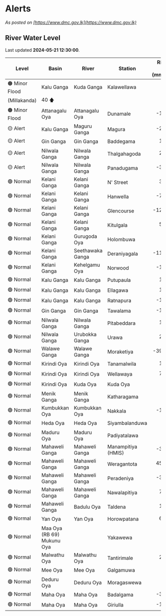 # Alerts

*As posted on [https://www.dmc.gov.lk](https://www.dmc.gov.lk)*

## River Water Level

Last updated **2024-05-21 12:30:00**.

| Level | Basin | River | Station | Rising Rate (mm/hr) |
|---|---|---|---|--:|
| 🟠 Minor Flood | Kalu Ganga          | Kuda Ganga | Kalawellawa 
(Millakanda) | 40 🡅 |
| 🟠 Minor Flood | Attanagalu Oya  | Attanagalu Oya | Dunamale | -10 🡇 |
| 🟡 Alert | Kalu Ganga          | Maguru Ganga | Magura | -20 🡇 |
| 🟡 Alert | Gin Ganga            | Gin Ganga | Baddegama | 10 🡅 |
| 🟡 Alert | Nilwala Ganga              | Nilwala Ganga | Thalgahagoda | 20 🡅 |
| 🟡 Alert | Nilwala Ganga              | Nilwala Ganga | Panadugama | -30 🡇 |
| 🟢 Normal | Kelani Ganga       | Kelani Ganga | N' Street | 30 🡅 |
| 🟢 Normal | Kelani Ganga       | Kelani Ganga | Hanwella | -70 🡇 |
| 🟢 Normal | Kelani Ganga       | Kelani Ganga | Glencourse | -120 🡇 |
| 🟢 Normal | Kelani Ganga       | Kelani Ganga | Kitulgala | 50 🡅 |
| 🟢 Normal | Kelani Ganga       | Gurugoda Oya | Holombuwa | 0  |
| 🟢 Normal | Kelani Ganga       | Seethawaka Ganga | Deraniyagala | -110 🡇 |
| 🟢 Normal | Kelani Ganga       | Kehelgamu Oya | Norwood | -10 🡇 |
| 🟢 Normal | Kalu Ganga          | Kalu Ganga | Putupaula | 10 🡅 |
| 🟢 Normal | Kalu Ganga          | Kalu Ganga | Ellagawa | 10 🡅 |
| 🟢 Normal | Kalu Ganga          | Kalu Ganga | Ratnapura | -10 🡇 |
| 🟢 Normal | Gin Ganga            | Gin Ganga | Tawalama | -10 🡇 |
| 🟢 Normal | Nilwala Ganga              | Nilwala Ganga | Pitabeddara | 10 🡅 |
| 🟢 Normal | Nilwala Ganga              | Urubokka Ganga | Urawa | 20 🡅 |
| 🟢 Normal | Walawe Ganga      | Walawe Ganga | Moraketiya | -390 🡇 |
| 🟢 Normal | Kirindi Oya            | Kirindi Oya | Tanamalwila | 10 🡅 |
| 🟢 Normal | Kirindi Oya            | Kirindi Oya | Wellawaya | 70 🡅 |
| 🟢 Normal | Kirindi Oya            | Kuda Oya | Kuda Oya | 0  |
| 🟢 Normal | Menik Ganga  | Menik Ganga | Katharagama | 0  |
| 🟢 Normal | Kumbukkan Oya  | Kumbukkan Oya | Nakkala | -10 🡇 |
| 🟢 Normal | Heda Oya               | Heda Oya | Siyambalanduwa | 0  |
| 🟢 Normal | Maduru Oya      | Maduru Oya | Padiyatalawa | 0  |
| 🟢 Normal | Mahaweli Ganga   | Mahaweli Ganga | Manampitiya (HMIS) | -30 🡇 |
| 🟢 Normal | Mahaweli Ganga   | Mahaweli Ganga | Weragantota | 450 🡅 |
| 🟢 Normal | Mahaweli Ganga   | Mahaweli Ganga | Peradeniya | -30 🡇 |
| 🟢 Normal | Mahaweli Ganga   | Mahaweli Ganga | Nawalapitiya | 70 🡅 |
| 🟢 Normal | Mahaweli Ganga   | Badulu Oya | Taldena | 10 🡅 |
| 🟢 Normal | Yan Oya                 | Yan Oya | Horowpatana | 60 🡅 |
| 🟢 Normal | Maa Oya (RB 69)  Mukunu Oya |  | Yakawewa | 0  |
| 🟢 Normal | Malwathu Oya  | Malwathu Oya | Tantirimale | 20 🡅 |
| 🟢 Normal | Mee Oya             | Mee Oya | Galgamuwa | 0  |
| 🟢 Normal | Deduru Oya       | Deduru Oya | Moragaswewa | 0  |
| 🟢 Normal | Maha Oya              | Maha Oya | Badalgama | -30 🡇 |
| 🟢 Normal | Maha Oya              | Maha Oya | Giriulla | -10 🡇 |
